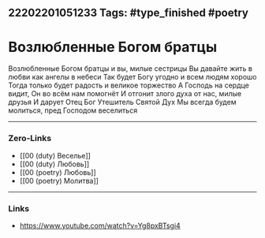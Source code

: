 22202201051233
Tags: #type_finished #poetry 
---
# Возлюбленные Богом братцы

Возлюбленные Богом братцы и вы, милые сестрицы 
Вы давайте жить в любви как ангелы в небеси 
Так будет Богу угодно и всем людям хорошо 
Тогда только будет радость и великое торжество 
А Господь на сердце видит, Он во всём нам помогнёт 
И отгонит злого духа от нас, милые друзья 
И дарует Отец Бог Утешитель Святой Дух 
Мы всегда будем молиться, пред Господом веселиться

---
### Zero-Links
- [[00 (duty) Веселье]]
- [[00 (duty) Любовь]]
- [[00 (poetry) Любовь]]
- [[00 (poetry) Молитва]]
---
### Links
- https://www.youtube.com/watch?v=Yg8pxBTsgi4